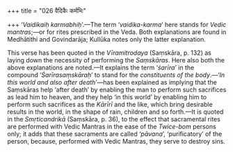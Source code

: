 +++
title = "026 वैदिकैः कर्मभिः"

+++
‘*Vaidikaiḥ karmabhiḥ*’.—The term ‘*vaidika-karma*’ here stands for
*Vedic mantras*;—or for rites prescribed in the Veda. Both explanations
are found in Medhātithi and Govindarāja; Kullūka notes only the latter
explanation.

This verse has been quoted in the *Vīramitrodaya* (Saṃskāra, p. 132) as
laying down the necessity of performing the *Saṃskāras*. Here also both
the above explanations are noted.—It explains the term ‘*śarīra*’ in the
compound ‘*Śarīrasaṃskāraḥ*’ to stand for the *constituents of the
body*.—‘*In this world and also after death*’—has been explained as
implying that the Saṃskāras help ‘after death’ by enabling the man to
perform such sacrifices as lead him to heaven, and they help ‘in this
world’ by enabling him to perform such sacrifices as the *Kārīrī* and
the like, which bring desirable results in the world, in the shape of
rain, children and so forth.—It is quoted in the *Smṛticandrikā*
(Saṃskāra, p. 36), to the effect that sacramental rites are performed
with Vedic Mantras in the ease of the *Twice-bom* persons only; it adds
that these sacraments are called ‘*pāvana*’, ‘purificatory’ of the
person, because, performed with Vedic Mantras, they serve to destroy
sins.


